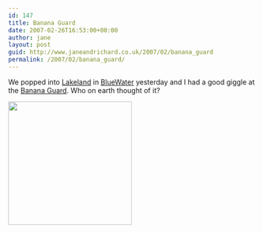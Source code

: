 ```yaml
---
id: 147
title: Banana Guard
date: 2007-02-26T16:53:00+00:00
author: jane
layout: post
guid: http://www.janeandrichard.co.uk/2007/02/banana_guard
permalink: /2007/02/banana_guard/
---
```

We popped into [Lakeland](http://www.lakeland.co.uk/) in [BlueWater](http://www.bluewater.co.uk/) yesterday and I had a good giggle at the [Banana Guard](http://www.lakeland.co.uk/product.aspx/kitchenideas/containers!10380). Who on earth thought of it?

<img src="http://www.lakeland.co.uk/content/products/1/0/3/10380_normal.jpg" width="250" height="250" />